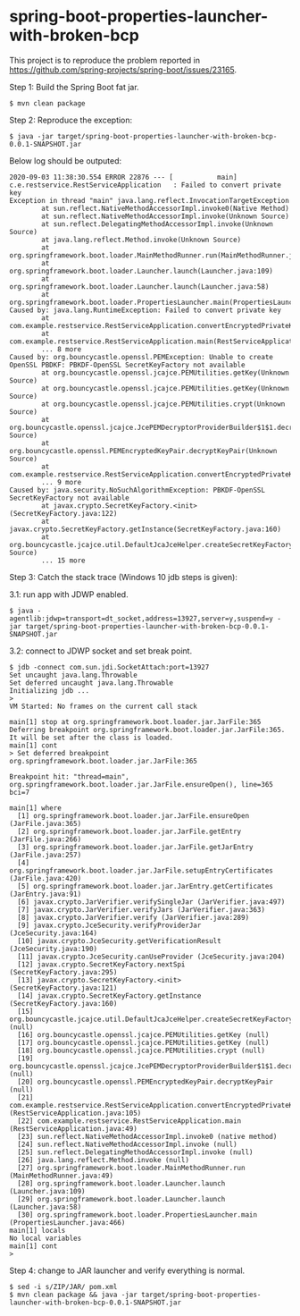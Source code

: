 # spring-boot-properties-launcher-with-broken-bcp
This project is to reproduce the problem reported in https://github.com/spring-projects/spring-boot/issues/23165.

Step 1: Build the Spring Boot fat jar.

```$ mvn clean package```

Step 2: Reproduce the exception:

```$ java -jar target/spring-boot-properties-launcher-with-broken-bcp-0.0.1-SNAPSHOT.jar```

Below log should be outputed:

```
2020-09-03 11:38:30.554 ERROR 22876 --- [           main] c.e.restservice.RestServiceApplication   : Failed to convert private key
Exception in thread "main" java.lang.reflect.InvocationTargetException
        at sun.reflect.NativeMethodAccessorImpl.invoke0(Native Method)
        at sun.reflect.NativeMethodAccessorImpl.invoke(Unknown Source)
        at sun.reflect.DelegatingMethodAccessorImpl.invoke(Unknown Source)
        at java.lang.reflect.Method.invoke(Unknown Source)
        at org.springframework.boot.loader.MainMethodRunner.run(MainMethodRunner.java:49)
        at org.springframework.boot.loader.Launcher.launch(Launcher.java:109)
        at org.springframework.boot.loader.Launcher.launch(Launcher.java:58)
        at org.springframework.boot.loader.PropertiesLauncher.main(PropertiesLauncher.java:466)
Caused by: java.lang.RuntimeException: Failed to convert private key
        at com.example.restservice.RestServiceApplication.convertEncryptedPrivateKey(RestServiceApplication.java:105)
        at com.example.restservice.RestServiceApplication.main(RestServiceApplication.java:49)
        ... 8 more
Caused by: org.bouncycastle.openssl.PEMException: Unable to create OpenSSL PBDKF: PBKDF-OpenSSL SecretKeyFactory not available
        at org.bouncycastle.openssl.jcajce.PEMUtilities.getKey(Unknown Source)
        at org.bouncycastle.openssl.jcajce.PEMUtilities.getKey(Unknown Source)
        at org.bouncycastle.openssl.jcajce.PEMUtilities.crypt(Unknown Source)
        at org.bouncycastle.openssl.jcajce.JcePEMDecryptorProviderBuilder$1$1.decrypt(Unknown Source)
        at org.bouncycastle.openssl.PEMEncryptedKeyPair.decryptKeyPair(Unknown Source)
        at com.example.restservice.RestServiceApplication.convertEncryptedPrivateKey(RestServiceApplication.java:98)
        ... 9 more
Caused by: java.security.NoSuchAlgorithmException: PBKDF-OpenSSL SecretKeyFactory not available
        at javax.crypto.SecretKeyFactory.<init>(SecretKeyFactory.java:122)
        at javax.crypto.SecretKeyFactory.getInstance(SecretKeyFactory.java:160)
        at org.bouncycastle.jcajce.util.DefaultJcaJceHelper.createSecretKeyFactory(Unknown Source)
        ... 15 more
```

Step 3: Catch the stack trace (Windows 10 jdb steps is given):

3.1: run app with JDWP enabled.

```$ java -agentlib:jdwp=transport=dt_socket,address=13927,server=y,suspend=y -jar target/spring-boot-properties-launcher-with-broken-bcp-0.0.1-SNAPSHOT.jar```

3.2: connect to JDWP socket and set break point.
```
$ jdb -connect com.sun.jdi.SocketAttach:port=13927
Set uncaught java.lang.Throwable
Set deferred uncaught java.lang.Throwable
Initializing jdb ...
>
VM Started: No frames on the current call stack

main[1] stop at org.springframework.boot.loader.jar.JarFile:365
Deferring breakpoint org.springframework.boot.loader.jar.JarFile:365.
It will be set after the class is loaded.
main[1] cont
> Set deferred breakpoint org.springframework.boot.loader.jar.JarFile:365

Breakpoint hit: "thread=main", org.springframework.boot.loader.jar.JarFile.ensureOpen(), line=365 bci=7

main[1] where
  [1] org.springframework.boot.loader.jar.JarFile.ensureOpen (JarFile.java:365)
  [2] org.springframework.boot.loader.jar.JarFile.getEntry (JarFile.java:266)
  [3] org.springframework.boot.loader.jar.JarFile.getJarEntry (JarFile.java:257)
  [4] org.springframework.boot.loader.jar.JarFile.setupEntryCertificates (JarFile.java:420)
  [5] org.springframework.boot.loader.jar.JarEntry.getCertificates (JarEntry.java:91)
  [6] javax.crypto.JarVerifier.verifySingleJar (JarVerifier.java:497)
  [7] javax.crypto.JarVerifier.verifyJars (JarVerifier.java:363)
  [8] javax.crypto.JarVerifier.verify (JarVerifier.java:289)
  [9] javax.crypto.JceSecurity.verifyProviderJar (JceSecurity.java:164)
  [10] javax.crypto.JceSecurity.getVerificationResult (JceSecurity.java:190)
  [11] javax.crypto.JceSecurity.canUseProvider (JceSecurity.java:204)
  [12] javax.crypto.SecretKeyFactory.nextSpi (SecretKeyFactory.java:295)
  [13] javax.crypto.SecretKeyFactory.<init> (SecretKeyFactory.java:121)
  [14] javax.crypto.SecretKeyFactory.getInstance (SecretKeyFactory.java:160)
  [15] org.bouncycastle.jcajce.util.DefaultJcaJceHelper.createSecretKeyFactory (null)
  [16] org.bouncycastle.openssl.jcajce.PEMUtilities.getKey (null)
  [17] org.bouncycastle.openssl.jcajce.PEMUtilities.getKey (null)
  [18] org.bouncycastle.openssl.jcajce.PEMUtilities.crypt (null)
  [19] org.bouncycastle.openssl.jcajce.JcePEMDecryptorProviderBuilder$1$1.decrypt (null)
  [20] org.bouncycastle.openssl.PEMEncryptedKeyPair.decryptKeyPair (null)
  [21] com.example.restservice.RestServiceApplication.convertEncryptedPrivateKey (RestServiceApplication.java:105)
  [22] com.example.restservice.RestServiceApplication.main (RestServiceApplication.java:49)
  [23] sun.reflect.NativeMethodAccessorImpl.invoke0 (native method)
  [24] sun.reflect.NativeMethodAccessorImpl.invoke (null)
  [25] sun.reflect.DelegatingMethodAccessorImpl.invoke (null)
  [26] java.lang.reflect.Method.invoke (null)
  [27] org.springframework.boot.loader.MainMethodRunner.run (MainMethodRunner.java:49)
  [28] org.springframework.boot.loader.Launcher.launch (Launcher.java:109)
  [29] org.springframework.boot.loader.Launcher.launch (Launcher.java:58)
  [30] org.springframework.boot.loader.PropertiesLauncher.main (PropertiesLauncher.java:466)
main[1] locals
No local variables
main[1] cont
>
```

Step 4: change to JAR launcher and verify everything is normal.

```
$ sed -i s/ZIP/JAR/ pom.xml
$ mvn clean package && java -jar target/spring-boot-properties-launcher-with-broken-bcp-0.0.1-SNAPSHOT.jar
```
